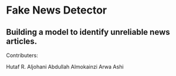 # Fake News Detector 
## Building a model to identify unreliable news articles. 



Contributers:

Hutaf R. Aljohani
Abdullah Almokainzi
Arwa Ashi

